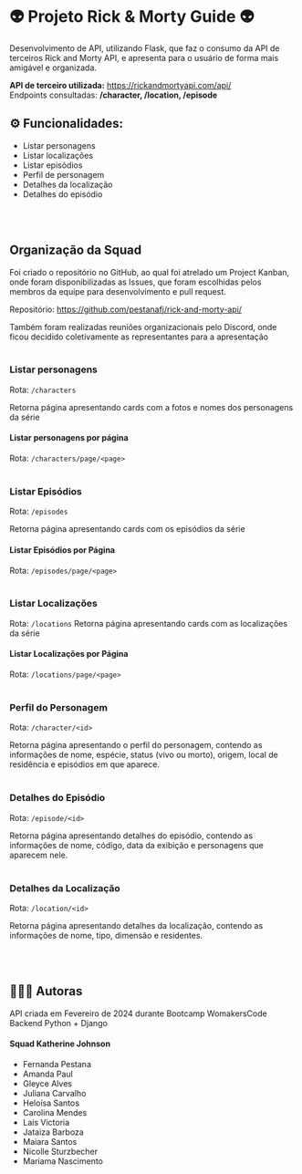 # 👽 Projeto Rick & Morty Guide 👽

Desenvolvimento de API, utilizando Flask, que faz o consumo da API de terceiros Rick and Morty API, e apresenta para o usuário de forma mais amigável e organizada.

**API de terceiro utilizada:** https://rickandmortyapi.com/api/<br>
Endpoints consultadas: **/character, /location, /episode**


## ⚙️ Funcionalidades:


*   Listar personagens
*   Listar localizações
*   Listar episódios
*   Perfil de personagem
*   Detalhes da localização
*   Detalhes do episódio


<br><br>

## Organização da Squad

Foi criado o repositório no GitHub, ao qual foi atrelado um Project Kanban, onde foram disponibilizadas as Issues, que foram escolhidas pelos membros da equipe para desenvolvimento e pull request.

Repositório: https://github.com/pestanafj/rick-and-morty-api/

Também foram realizadas reuniões organizacionais pelo Discord, onde ficou decidido coletivamente as representantes para a apresentação
<br><br>

### Listar personagens
Rota: ``/characters``

Retorna página apresentando cards com a fotos e nomes dos personagens da série

#### Listar personagens por página

Rota: ``/characters/page/<page>``
<br><br>
### Listar Episódios
Rota: ``/episodes``

Retorna página apresentando cards com os episódios da série

#### Listar Episódios por Página
Rota: ``/episodes/page/<page>``
<br><br>
### Listar Localizações
Rota: ``/locations``
Retorna página apresentando cards com as localizações da série

#### Listar Localizações por Página
Rota: ``/locations/page/<page>``
<br><br>
### Perfil do Personagem
Rota: ``/character/<id>``

Retorna página apresentando o perfil do personagem, contendo as informações de nome, espécie, status (vivo ou morto), origem, local de residência e episódios em que aparece.
<br><br>
### Detalhes do Episódio
Rota: ``/episode/<id>``

Retorna página apresentando detalhes do episódio, contendo as informações de nome, código, data da exibição e personagens que aparecem nele.
<br><br>
### Detalhes da Localização
Rota: ``/location/<id>``

Retorna página apresentando detalhes da localização, contendo as informações de nome, tipo, dimensão e residentes.

<br><br>
## 👩🏻‍💻 Autoras
API criada em Fevereiro de 2024 durante Bootcamp WomakersCode Backend Python + Django
#### Squad Katherine Johnson
- Fernanda Pestana
- Amanda Paul
- Gleyce Alves
- Juliana Carvalho
- Heloísa Santos
- Carolina Mendes
- Lais Victoria
- Jataiza Barboza
- Maiara Santos
- Nicolle Sturzbecher
- Mariama Nascimento 



